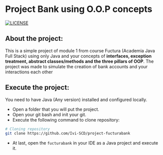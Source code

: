 # Project Bank using O.O.P concepts 

[![LICENSE](https://img.shields.io/github/license/Ivi-SCD/project-fucturabank)](https://github.com/Ivi-SCD/project-fucturabank/blob/main/license)

## About the project:
This is a simple project of module 1 from course Fuctura (Academia Java Full Stack) 
using only Java and your concepts of **interfaces, exception treatment,
abstract classes/methods and the three pillars of OOP**. The project was made 
to simulate the creation of bank accounts and your interactions each other

## Execute the project:
You need to have Java (Any version) installed and configured locally.

* Open a folder that you will put the project.
* Open your git bash and init your git.
* Execute the following command to clone repository: 
```bash
# Cloning repository
git clone https://github.com/Ivi-SCD/project-fucturabank
```
* At last, open the `fucturabank` in your IDE as a Java project and execute it.
